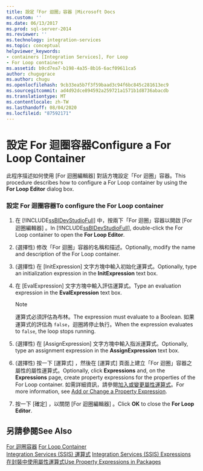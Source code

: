 ```yaml
---
title: 設定「For 迴圈」容器 |Microsoft Docs
ms.custom: ''
ms.date: 06/13/2017
ms.prod: sql-server-2014
ms.reviewer: ''
ms.technology: integration-services
ms.topic: conceptual
helpviewer_keywords:
- containers [Integration Services], For Loop
- For Loop containers
ms.assetid: b9cd7ea7-b198-4a35-8b16-6acf09611ca5
author: chugugrace
ms.author: chugu
ms.openlocfilehash: 9cb33ea5b7f3f59baad3c94f6bc845c281613ec9
ms.sourcegitcommit: ad4d92dce894592a259721a1571b1d8736abacdb
ms.translationtype: MT
ms.contentlocale: zh-TW
ms.lasthandoff: 08/04/2020
ms.locfileid: "87592171"
---
```

# <a name="configure-a-for-loop-container"></a><span data-ttu-id="c1d2a-102">設定 For 迴圈容器</span><span class="sxs-lookup"><span data-stu-id="c1d2a-102">Configure a For Loop Container</span></span>
  <span data-ttu-id="c1d2a-103">此程序描述如何使用 [For 迴圈編輯器]  對話方塊設定「For 迴圈」容器。</span><span class="sxs-lookup"><span data-stu-id="c1d2a-103">This procedure describes how to configure a For Loop container by using the **For Loop Editor** dialog box.</span></span>  
  
### <a name="to-configure-the-for-loop-container"></a><span data-ttu-id="c1d2a-104">設定 For 迴圈容器</span><span class="sxs-lookup"><span data-stu-id="c1d2a-104">To configure the For Loop container</span></span>  
  
1.  <span data-ttu-id="c1d2a-105">在 [!INCLUDE[ssBIDevStudioFull](../includes/ssbidevstudiofull-md.md)] 中，按兩下「For 迴圈」容器以開啟 [For 迴圈編輯器]  。</span><span class="sxs-lookup"><span data-stu-id="c1d2a-105">In [!INCLUDE[ssBIDevStudioFull](../includes/ssbidevstudiofull-md.md)], double-click the For Loop container to open the **For Loop Editor**.</span></span>  
  
2.  <span data-ttu-id="c1d2a-106">(選擇性) 修改「For 迴圈」容器的名稱和描述。</span><span class="sxs-lookup"><span data-stu-id="c1d2a-106">Optionally, modify the name and description of the For Loop container.</span></span>  
  
3.  <span data-ttu-id="c1d2a-107">(選擇性) 在 [InitExpression]  文字方塊中輸入初始化運算式。</span><span class="sxs-lookup"><span data-stu-id="c1d2a-107">Optionally, type an initialization expression in the **InitExpression** text box.</span></span>  
  
4.  <span data-ttu-id="c1d2a-108">在 [EvalExpression]  文字方塊中輸入評估運算式。</span><span class="sxs-lookup"><span data-stu-id="c1d2a-108">Type an evaluation expression in the **EvalExpression** text box.</span></span>  
  
    > [!NOTE]  
    >  <span data-ttu-id="c1d2a-109">運算式必須評估為布林。</span><span class="sxs-lookup"><span data-stu-id="c1d2a-109">The expression must evaluate to a Boolean.</span></span> <span data-ttu-id="c1d2a-110">如果運算式的評估為 `false`，迴圈將停止執行。</span><span class="sxs-lookup"><span data-stu-id="c1d2a-110">When the expression evaluates to `false`, the loop stops running.</span></span>  
  
5.  <span data-ttu-id="c1d2a-111">(選擇性) 在 [AssignExpression]  文字方塊中輸入指派運算式。</span><span class="sxs-lookup"><span data-stu-id="c1d2a-111">Optionally, type an assignment expression in the **AssignExpression** text box.</span></span>  
  
6.  <span data-ttu-id="c1d2a-112">(選擇性) 按一下 [運算式]  ，然後在 [運算式]  頁面上建立「For 迴圈」容器之屬性的屬性運算式。</span><span class="sxs-lookup"><span data-stu-id="c1d2a-112">Optionally, click **Expressions** and, on the **Expressions** page, create property expressions for the properties of the For Loop container.</span></span> <span data-ttu-id="c1d2a-113">如需詳細資訊，請參閱[加入或變更屬性運算式](expressions/add-or-change-a-property-expression.md)。</span><span class="sxs-lookup"><span data-stu-id="c1d2a-113">For more information, see [Add or Change a Property Expression](expressions/add-or-change-a-property-expression.md).</span></span>  
  
7.  <span data-ttu-id="c1d2a-114">按一下 [確定]  ，以關閉 [For 迴圈編輯器]  。</span><span class="sxs-lookup"><span data-stu-id="c1d2a-114">Click **OK** to close the **For Loop Editor**.</span></span>  
  
## <a name="see-also"></a><span data-ttu-id="c1d2a-115">另請參閱</span><span class="sxs-lookup"><span data-stu-id="c1d2a-115">See Also</span></span>  
 <span data-ttu-id="c1d2a-116">[For 迴圈容器](control-flow/for-loop-container.md) </span><span class="sxs-lookup"><span data-stu-id="c1d2a-116">[For Loop Container](control-flow/for-loop-container.md) </span></span>  
 <span data-ttu-id="c1d2a-117">[Integration Services &#40;SSIS&#41; 運算式](expressions/integration-services-ssis-expressions.md) </span><span class="sxs-lookup"><span data-stu-id="c1d2a-117">[Integration Services &#40;SSIS&#41; Expressions](expressions/integration-services-ssis-expressions.md) </span></span>  
 [<span data-ttu-id="c1d2a-118">在封裝中使用屬性運算式</span><span class="sxs-lookup"><span data-stu-id="c1d2a-118">Use Property Expressions in Packages</span></span>](expressions/use-property-expressions-in-packages.md)  
  
  
